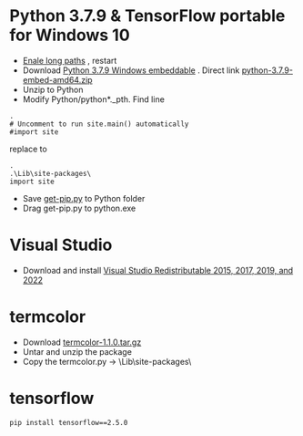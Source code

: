 # Python 3.7.9 & TensorFlow portable for Windows 10
- [Enale long paths](enable_long_path.reg) , restart
- Download [Python 3.7.9 Windows embeddable](https://www.python.org/downloads/windows/) .
Direct link [python-3.7.9-embed-amd64.zip](https://www.python.org/ftp/python/3.7.9/python-3.7.9-embed-amd64.zip)
- Unzip to Python
- Modify Python/python*._pth. Find line
```
.
# Uncomment to run site.main() automatically
#import site
```
replace to
```
.
.\Lib\site-packages\
import site
```
- Save [get-pip.py](get-pip.py) to Python folder
- Drag get-pip.py to python.exe
# Visual Studio
- Download and install [Visual Studio Redistributable 2015, 2017, 2019, and 2022](https://support.microsoft.com/help/2977003/the-latest-supported-visual-c-downloads)
# termcolor
- Download [termcolor-1.1.0.tar.gz](https://files.pythonhosted.org/packages/8a/48/a76be51647d0eb9f10e2a4511bf3ffb8cc1e6b14e9e4fab46173aa79f981/termcolor-1.1.0.tar.gz)
- Untar and unzip the package
- Copy the termcolor.py -> \Lib\site-packages\
# tensorflow
```
pip install tensorflow==2.5.0
```
